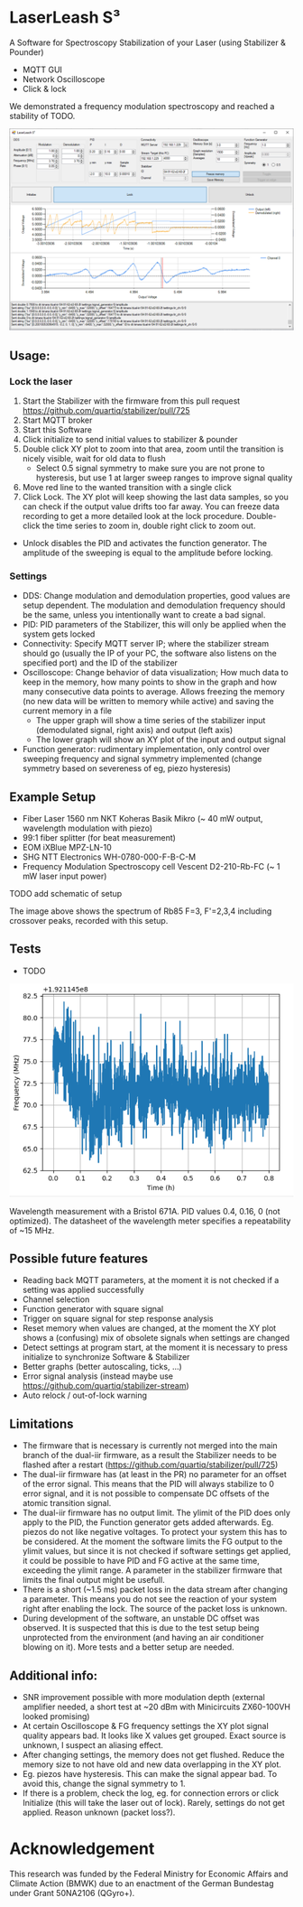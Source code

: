 # LaserLeash S³
A Software for Spectroscopy Stabilization of your Laser (using Stabilizer & Pounder)
 - MQTT GUI 
 - Network Oscilloscope
 - Click & lock

We demonstrated a frequency modulation spectroscopy and reached a stability of TODO.

![GUI Image](media/GUI.PNG)

## Usage:
### Lock the laser
1. Start the Stabilizer with the firmware from this pull request https://github.com/quartiq/stabilizer/pull/725
1. Start MQTT broker
1. Start this Software
1. Click initialize to send initial values to stabilizer & pounder
1. Double click XY plot to zoom into that area, zoom until the transition is nicely visible, wait for old data to flush
    * Select 0.5 signal symmetry to make sure you are not prone to hysteresis, but use 1 at larger sweep ranges to improve signal quality
1. Move red line to the wanted transition with a single click
1. Click Lock. The XY plot will keep showing the last data samples, so you can check if the output value drifts too far away. You can freeze data recording to get a more detailed look at the lock procedure. Double-click the time series to zoom in, double right click to zoom out.
* Unlock disables the PID and activates the function generator. The amplitude of the sweeping is equal to the amplitude before locking.

### Settings
* DDS: Change modulation and demodulation properties, good values are setup dependent. The modulation and demodulation frequency should be the same, unless you intentionally want to create a bad signal.
* PID: PID parameters of the Stabilizer, this will only be applied when the system gets locked
* Connectivity: Specify MQTT server IP; where the stabilizer stream should go (usually the IP of your PC, the software also listens on the specified port) and the ID of the stabilizer
* Oscilloscope: Change behavior of data visualization; How much data to keep in the memory, how many points to show in the graph and how many consecutive data points to average. Allows freezing the memory (no new data will be written to memory while active) and saving the current memory in a file
   * The upper graph will show a time series of the stabilizer input (demodulated signal, right axis) and output (left axis)
   * The lower graph will show an XY plot of the input and output signal
* Function generator: rudimentary implementation, only control over sweeping frequency and signal symmetry implemented (change symmetry based on severeness of eg, piezo hysteresis)


## Example Setup
* Fiber Laser 1560 nm NKT Koheras Basik Mikro (~ 40 mW output, wavelength modulation with piezo)
* 99:1 fiber splitter (for beat measurement)
* EOM iXBlue MPZ-LN-10 
* SHG NTT Electronics WH-0780-000-F-B-C-M
* Frequency Modulation Spectroscopy cell Vescent D2-210-Rb-FC (~ 1 mW laser input power)

TODO add schematic of setup

The image above shows the spectrum of Rb85 F=3, F'=2,3,4 including crossover peaks, recorded with this setup.

## Tests
* TODO

![Wavelength measurement](./media/wavelength.png)

Wavelength measurement with a Bristol 671A. PID values 0.4, 0.16, 0 (not optimized). The datasheet of the wavelength meter specifies a repeatability of ~15 MHz.

## Possible future features
- Reading back MQTT parameters, at the moment it is not checked if a setting was applied successfully
- Channel selection
- Function generator with square signal
- Trigger on square signal for step response analysis
- Reset memory when values are changed, at the moment the XY plot shows a (confusing) mix of obsolete signals when settings are changed
- Detect settings at program start, at the moment it is necessary to press initialize to synchronize Software & Stabilizer
- Better graphs (better autoscaling, ticks, ...)
- Error signal analysis (instead maybe use https://github.com/quartiq/stabilizer-stream)
- Auto relock / out-of-lock warning


## Limitations
* The firmware that is necessary is currently not merged into the main branch of the dual-iir firmware, as a result the Stabilizer needs to be flashed after a restart (https://github.com/quartiq/stabilizer/pull/725)
* The dual-iir firmware has (at least in the PR) no parameter for an offset of the error signal. This means that the PID will always stabilize to 0 error signal, and it is not possible to compensate DC offsets of the atomic transition signal.
* The dual-iir firmware has no output limit. The ylimit of the PID does only apply to the PID, the Function generator gets added afterwards. Eg. piezos do not like negative voltages. To protect your system this has to be considered. At the moment the software limits the FG output to the ylimit values, but since it is not checked if software settings get applied, it could be possible to have PID and FG active at the same time, exceeding the ylimit range. A parameter in the stabilizer firmware that limits the final output might be usefull.
* There is a short (~1.5 ms) packet loss in the data stream after changing a parameter. This means you do not see the reaction of your system right after enabling the lock. The source of the packet loss is unknown.
* During development of the software, an unstable DC offset was observed. It is suspected that this is due to the test setup being unprotected from the environment (and having an air conditioner blowing on it). More tests and a better setup are needed.

## Additional info:
- SNR improvement possible with more modulation depth (external amplifier needed, a short test at ~20 dBm with Minicircuits ZX60-100VH looked promising)
- At certain Oscilloscope & FG frequency settings the XY plot signal quality appears bad. It looks like X values get grouped. Exact source is unknown, I suspect an aliasing effect. 
- After changing settings, the memory does not get flushed. Reduce the memory size to not have old and new data overlapping in the XY plot.
- Eg. piezos have hysteresis. This can make the signal appear bad. To avoid this, change the signal symmetry to 1.
- If there is a problem, check the log, eg. for connection errors or click Initialize (this will take the laser out of lock). Rarely, settings do not get applied. Reason unknown (packet loss?).


# Acknowledgement
This research was funded by the Federal Ministry for Economic Affairs and Climate Action (BMWK) due to an enactment of the German Bundestag under Grant 50NA2106 (QGyro+).